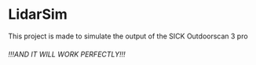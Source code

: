 # LidarSim
This project is made to simulate the output of the SICK Outdoorscan 3 pro
###### !!!AND IT WILL WORK PERFECTLY!!!